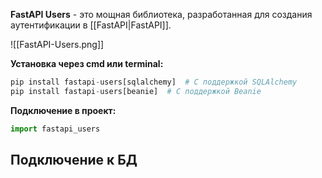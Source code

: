 **FastAPI Users** - это мощная библиотека, разработанная для создания аутентификации в [[FastAPI|FastAPI]].

![[FastAPI-Users.png]]

**Установка через cmd или terminal:**

```Python
pip install fastapi-users[sqlalchemy]  # С поддержкой SQLAlchemy
pip install fastapi-users[beanie]  # С поддержкой Beanie
```

**Подключение в проект:**

```Python
import fastapi_users
```

## Подключение к БД


